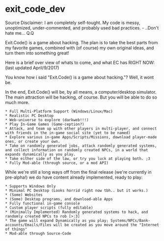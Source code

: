 ﻿# exit_code_dev
Source Disclaimer: I am completely self-tought. My code is messy, unoptimized, under-commented, and probably used bad practices. - ..Don't hate me... Q.Q

Exit.Code() is a game about hacking. The plan is to take the best parts from my favorite games, combined with (of course) my own original ideas, and turn them into something great!

Here is a brief over view of whats to come, and what EC has RIGHT NOW:
(last updated April/9/2017)

You know how i said "Exit.Code() is a game about hacking."? Well, it wont be.

In the end, Exit.Code() will be, by all means, a computer/desktop simulator. The main attraction will be hacking, of course. But you will be able to do so much more.


	* Full Multi-Platform Support (Windows/Linux/Mac)
	* Realistic PC Desktop
	* Web-universe to explore (darkweb!!!)
	* Play In-Game Games (Game-ception?)
	* Attack, and team up with other players in multi-player, and connect with friends in the in-game social site (yet to be named)
	* Explore various in-game Apps/Scripts/Missions, download player-made ones, or create your own.
	* Take on randomly generated jobs, attack randomly generated systems, and collect information on randomly created NPCs, in a world that expands dynamically as you play.
	* Take either side of the law, or try you luck at playing both. ;3
	* Fully Mod-able (through source, or a mod API)


While we're still a long ways off from the final release (we're currently in pre-alpha!) we do have content already implemented, ready to play:


	* Supports Windows Only
	* Minimal PC Desktop (Looks horrid right now tbh.. but it works.)
	* (Some) Websites
	* (Some) Desktop programs, and download-able Apps
	* Fully functional in-game console
	* Custom player scripts (fully editable)
	* (Minimally Implemented) Randomly generated systems to hack, and randomly created NPCs to rob [>:3]
	* The game will expand Dynamically as you play; Systems/NPCs/Bank-accounts/Emails/Files will be created as you move around the "Internet of things"
	* Mod-able through Source-Code


